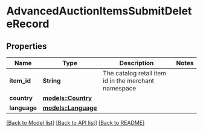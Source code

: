 # AdvancedAuctionItemsSubmitDeleteRecord

## Properties

Name | Type | Description | Notes
------------ | ------------- | ------------- | -------------
**item_id** | **String** | The catalog retail item id in the merchant namespace | 
**country** | [**models::Country**](Country.md) |  | 
**language** | [**models::Language**](Language.md) |  | 

[[Back to Model list]](../README.md#documentation-for-models) [[Back to API list]](../README.md#documentation-for-api-endpoints) [[Back to README]](../README.md)


